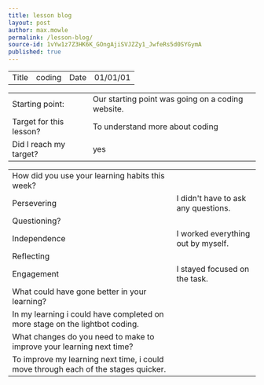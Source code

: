 ```yaml
---
title: lesson blog
layout: post
author: max.mowle
permalink: /lesson-blog/
source-id: 1vYw1z7Z3HK6K_GOngAjiSVJZZy1_JwfeRs5d0SYGymA
published: true
---
```

<table>
  <tr>
    <td>Title</td>
    <td>coding</td>
    <td>Date</td>
    <td>01/01/01</td>
  </tr>
</table>


<table>
  <tr>
    <td>Starting point:</td>
    <td>Our starting point was going on a coding website.</td>
  </tr>
  <tr>
    <td>Target for this lesson?</td>
    <td>To understand more about coding</td>
  </tr>
  <tr>
    <td>Did I reach my target? </td>
    <td>yes</td>
  </tr>
</table>


<table>
  <tr>
    <td>How did you use your learning habits this week?</td>
    <td></td>
  </tr>
  <tr>
    <td>Persevering</td>
    <td>I didn't have to ask any questions.</td>
  </tr>
  <tr>
    <td>Questioning?</td>
    <td></td>
  </tr>
  <tr>
    <td>Independence</td>
    <td>I worked everything out by myself.</td>
  </tr>
  <tr>
    <td>Reflecting</td>
    <td></td>
  </tr>
  <tr>
    <td>Engagement</td>
    <td>I stayed focused on the task.</td>
  </tr>
  <tr>
    <td>What could have gone better in your learning?</td>
    <td></td>
  </tr>
  <tr>
    <td>In my learning i could have completed on more stage on the lightbot coding.</td>
    <td></td>
  </tr>
  <tr>
    <td>What changes do you need to make to improve your learning next time?</td>
    <td></td>
  </tr>
  <tr>
    <td>To improve my learning next time, i could move through each of the stages quicker.</td>
    <td></td>
  </tr>
</table>


